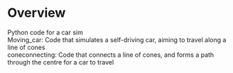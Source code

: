 # Overview
Python code for a car sim <br/>
Moving_car: Code that simulates a self-driving car, aiming to travel along a line of cones <br/>
coneconnecting: Code that connects a line of cones, and forms a path through the centre for a car to travel
